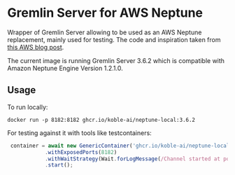 # Gremlin Server for AWS Neptune

Wrapper of Gremlin Server allowing to be used as an AWS Neptune replacement, mainly used for testing.
The code and inspiration taken from 
[this AWS blog post](https://aws.amazon.com/blogs/database/automated-testing-of-amazon-neptune-data-access-with-apache-tinkerpop-gremlin/).

The current image is running Gremlin Server 3.6.2 which is compatible with Amazon Neptune Engine Version 1.2.1.0.

## Usage
To run locally:
```shell
docker run -p 8182:8182 ghcr.io/koble-ai/neptune-local:3.6.2
```

For testing against it with tools like testcontainers:

```typescript
 container = await new GenericContainer('ghcr.io/koble-ai/neptune-local:3.6.2')
            .withExposedPorts(8182)
            .withWaitStrategy(Wait.forLogMessage(/Channel started at port \d+/))
            .start();
```